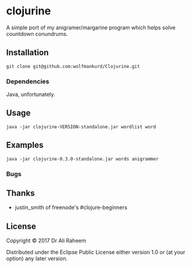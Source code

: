 # clojurine

A simple port of my anigramer/margarine program which helps solve countdown conundrums.

## Installation

```
git clone git@github.com:wolfmankurd/Clojurine.git
```

### Dependencies

Java, unfortunately.

## Usage

```
java -jar clojurine-VERSION-standalone.jar wordlist word
```

## Examples

```
java -jar clojurine-0.3.0-standalone.jar words anigrammer
```

### Bugs

## Thanks
* justin_smith of freenode's #clojure-beginners

## License

Copyright © 2017 Dr Ali Raheem

Distributed under the Eclipse Public License either version 1.0 or (at
your option) any later version.
